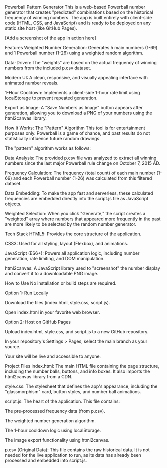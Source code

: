 Powerball Pattern Generator
This is a web-based Powerball number generator that creates "predicted" combinations based on the historical frequency of winning numbers. The app is built entirely with client-side code (HTML, CSS, and JavaScript) and is ready to be deployed on any static site host (like GitHub Pages).

[Add a screenshot of the app in action here]

Features
Weighted Number Generation: Generates 5 main numbers (1-69) and 1 Powerball number (1-26) using a weighted random algorithm.

Data-Driven: The "weights" are based on the actual frequency of winning numbers from the included p.csv dataset.

Modern UI: A clean, responsive, and visually appealing interface with animated number reveals.

1-Hour Cooldown: Implements a client-side 1-hour rate limit using localStorage to prevent repeated generation.

Export as Image: A "Save Numbers as Image" button appears after generation, allowing you to download a PNG of your numbers using the html2canvas library.

How It Works: The "Pattern" Algorithm
This tool is for entertainment purposes only. Powerball is a game of chance, and past results do not statistically influence future random drawings.

The "pattern" algorithm works as follows:

Data Analysis: The provided p.csv file was analyzed to extract all winning numbers since the last major Powerball rule change on October 7, 2015 AD.

Frequency Calculation: The frequency (total count) of each main number (1-69) and each Powerball number (1-26) was calculated from this filtered dataset.

Data Embedding: To make the app fast and serverless, these calculated frequencies are embedded directly into the script.js file as JavaScript objects.

Weighted Selection: When you click "Generate," the script creates a "weighted" array where numbers that appeared more frequently in the past are more likely to be selected by the random number generator.

Tech Stack
HTML5: Provides the core structure of the application.

CSS3: Used for all styling, layout (Flexbox), and animations.

JavaScript (ES6+): Powers all application logic, including number generation, rate limiting, and DOM manipulation.

html2canvas: A JavaScript library used to "screenshot" the number display and convert it to a downloadable PNG image.

How to Use
No installation or build steps are required.

Option 1: Run Locally

Download the files (index.html, style.css, script.js).

Open index.html in your favorite web browser.

Option 2: Host on GitHub Pages

Upload index.html, style.css, and script.js to a new GitHub repository.

In your repository's Settings > Pages, select the main branch as your source.

Your site will be live and accessible to anyone.

Project Files
index.html: The main HTML file containing the page structure, including the number balls, buttons, and info boxes. It also imports the html2canvas library from a CDN.

style.css: The stylesheet that defines the app's appearance, including the "glassmorphism" card, button styles, and number ball animations.

script.js: The heart of the application. This file contains:

The pre-processed frequency data (from p.csv).

The weighted number generation algorithm.

The 1-hour cooldown logic using localStorage.

The image export functionality using html2canvas.

p.csv (Original Data): This file contains the raw historical data. It is not needed for the live application to run, as its data has already been processed and embedded into script.js.
